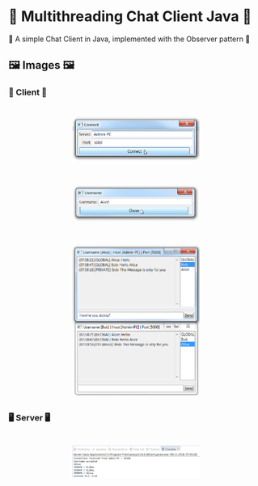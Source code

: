 # 👥 Multithreading Chat Client Java 👥
👥 A simple Chat Client in Java, implemented with the Observer pattern 👥

## 🖼 Images 🖼

### 👥 Client 👥

<h1 align=center>
<img src="Images/Chat_Client_1.png" width=50%>
</h1>
<h1 align=center>
<img src="Images/Chat_Client_2.png" width=50%>
</h1>
<h1 align=center>
<img src="Images/Chat_Client_3.png" width=50%>
</h1>

### 🖥 Server 🖥

<h1 align=center>
<img src="Images/Chat_Server_1.png" width=50%>
</h1>
